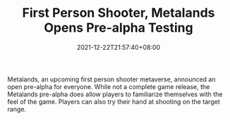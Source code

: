 ﻿---
title: "First Person Shooter, Metalands Opens Pre-alpha Testing"
date: 2021-12-22T21:57:40+08:00
lastmod: 2021-12-22T16:45:40+08:00
draft: false
authors: ["Peter"]
description: "Metalands, an upcoming first person shooter metaverse, announced an open pre-alpha for everyone. While not a complete game release, the Metalands pre-alpha does allow players to familiarize themselves with the feel of the game. Players can also try their hand at shooting on the target range."
featuredImage: "first-person-shooter-metalands-opens-pre-alpha-testing.png"
tags: ["NFTs","Play to Earn"]
categories: ["news"]
news: ["NFTs"]
weight: 
lightgallery: true
pinned: false
recommend: false
recommend1: false
---

Metalands, an upcoming first person shooter metaverse, announced an open pre-alpha for everyone. While not a complete game release, the Metalands pre-alpha does allow players to familiarize themselves with the feel of the game. Players can also try their hand at shooting on the target range.

<!--more-->

